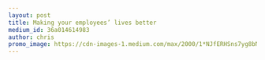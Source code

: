 ```yaml
---
layout: post
title: Making your employees’ lives better
medium_id: 36a014614983
author: chris
promo_image: https://cdn-images-1.medium.com/max/2000/1*NJfERHSns7yg8bNxG4UBmQ.jpeg
---
```

